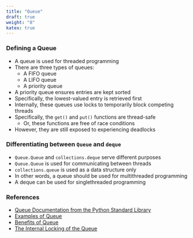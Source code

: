 ```yaml
---
title: "Queue"
draft: true
weight: "8"
katex: true
---
```


### Defining a Queue
- A queue is used for threaded programming
- There are three types of queues:
	- A FIFO queue
	- A LIFO queue
	- A priority queue
- A priority queue ensures entries are kept sorted
- Specifically, the lowest-valued entry is retrieved first
- Internally, these queues use locks to temporarily block competing threads
- Specifically, the `get()` and `put()` functions are thread-safe
	- Or, these functions are free of race conditions
- However, they are still exposed to experiencing deadlocks

### Differentiating between `Queue` and `deque`
- `Queue.Queue` and `collections.deque` serve different purposes
- `Queue.Queue` is used for communicating between threads
- `collections.queue` is used as a data structure only
- In other words, a queue should be used for multithreaded programming
- A deque can be used for singlethreaded programming

### References
- [Queue Documentation from the Python Standard Library](https://docs.python.org/3/library/queue.html)
- [Examples of Queue](https://pymotw.com/3/queue/index.html)
- [Benefits of Queue](https://stackoverflow.com/a/717261/12777044)
- [The Internal Locking of the Queue](https://stackoverflow.com/a/44219646/12777044)
